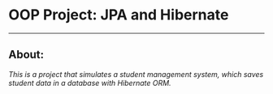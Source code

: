 # OOP Project: JPA and Hibernate
 <hr>
 
## About:
*This is a project that simulates a student management system, which saves student data in a database with Hibernate ORM.*
 
